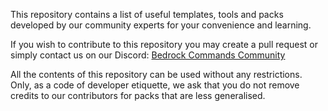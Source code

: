 This repository contains a list of useful templates, tools and packs developed by our community experts for your convenience and learning.

If you wish to contribute to this repository you may create a pull request or simply contact us on our Discord: [Bedrock Commands Community](https://discord.gg/SYstTYx5G5)

All the contents of this repository can be used without any restrictions. Only, as a code of developer etiquette, we ask that you do not remove credits to our contributors for packs that are less generalised.
